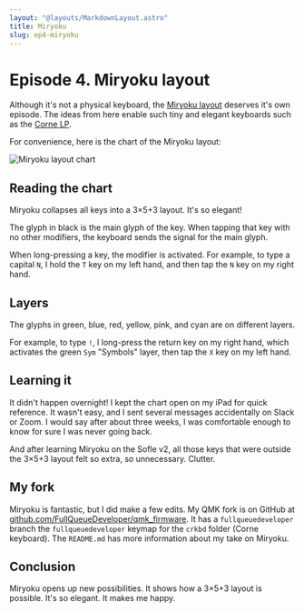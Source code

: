 ```yaml
---
layout: "@layouts/MarkdownLayout.astro"
title: Miryoku
slug: ep4-miryoku
---
```


# Episode 4. Miryoku layout

Although it's not a physical keyboard, the [Miryoku layout](https://github.com/manna-harbour/miryoku) deserves it's own episode. The ideas from here enable such tiny and elegant keyboards such as the [Corne LP](/keyboard/ep5-corne-lp).

For convenience, here is the chart of the Miryoku layout:

![Miryoku layout chart](https://raw.githubusercontent.com/manna-harbour/miryoku/master/data/cover/miryoku-kle-cover.png)

## Reading the chart

Miryoku collapses all keys into a 3&times;5+3 layout. It's so elegant!

The glyph in black is the main glyph of the key. When tapping that key with no other modifiers, the keyboard sends the signal for the main glyph.

When long-pressing a key, the modifier is activated. For example, to type a capital `N`, I hold the `T` key on my left hand, and then tap the `N` key on my right hand.

## Layers

The glyphs in green, blue, red, yellow, pink, and cyan are on different layers.

For example, to type `!`, I long-press the return key on my right hand, which activates the green `Sym` "Symbols" layer, then tap the `X` key on my left hand.

## Learning it

It didn't happen overnight! I kept the chart open on my iPad for quick reference. It wasn't easy, and I sent several messages accidentally on Slack or Zoom. I would say after about three weeks, I was comfortable enough to know for sure I was never going back.

And after learning Miryoku on the Sofle v2, all those  keys that were outside the 3&times;5+3 layout felt so extra, so unnecessary. Clutter.

## My fork

Miryoku is fantastic, but I did make a few edits. My QMK fork is on GitHub at [github.com/FullQueueDeveloper/qmk_firmware](https://github.com/FullQueueDeveloper/qmk_firmware). It has a `fullqueuedeveloper` branch the `fullqueuedeveloper` keymap for the `crkbd` folder (Corne keyboard). The `README.md` has more information about my take on Miryoku.

## Conclusion

Miryoku opens up new possibilities. It shows how a 3&times;5+3 layout is possible. It's so elegant. It makes me happy.



